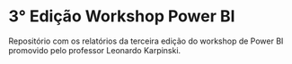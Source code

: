 # 3° Edição Workshop Power BI
Repositório com os relatórios da terceira edição do workshop de Power BI promovido pelo professor Leonardo Karpinski.
